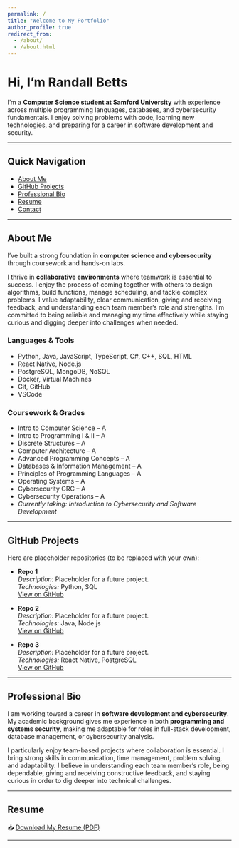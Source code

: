 ```yaml
---
permalink: /
title: "Welcome to My Portfolio"
author_profile: true
redirect_from: 
  - /about/
  - /about.html
---
```


# Hi, I’m Randall Betts 
I’m a **Computer Science student at Samford University** with experience across multiple programming languages, databases, and cybersecurity fundamentals. I enjoy solving problems with code, learning new technologies, and preparing for a career in software development and security.  

---

## Quick Navigation
- [About Me](#about-me)
- [GitHub Projects](#github-projects)
- [Professional Bio](#professional-bio)
- [Resume](#resume)
- [Contact](#contact)

---

## About Me
I’ve built a strong foundation in **computer science and cybersecurity** through coursework and hands-on labs.  

I thrive in **collaborative environments** where teamwork is essential to success. I enjoy the process of coming together with others to design algorithms, build functions, manage scheduling, and tackle complex problems. I value adaptability, clear communication, giving and receiving feedback, and understanding each team member’s role and strengths. I’m committed to being reliable and managing my time effectively while staying curious and digging deeper into challenges when needed.

### **Languages & Tools**
- Python, Java, JavaScript, TypeScript, C#, C++, SQL, HTML  
- React Native, Node.js  
- PostgreSQL, MongoDB, NoSQL  
- Docker, Virtual Machines  
- Git, GitHub  
- VSCode  

### **Coursework & Grades**
- Intro to Computer Science – A  
- Intro to Programming I & II – A  
- Discrete Structures – A  
- Computer Architecture – A  
- Advanced Programming Concepts – A  
- Databases & Information Management – A  
- Principles of Programming Languages – A  
- Operating Systems – A  
- Cybersecurity GRC – A  
- Cybersecurity Operations – A  
- *Currently taking: Introduction to Cybersecurity and Software Development*  

---

## GitHub Projects
Here are placeholder repositories (to be replaced with your own):  

- **Repo 1**  
  *Description:* Placeholder for a future project.  
  *Technologies:* Python, SQL  
  [View on GitHub](https://github.com/)  

- **Repo 2**  
  *Description:* Placeholder for a future project.  
  *Technologies:* Java, Node.js  
  [View on GitHub](https://github.com/)  

- **Repo 3**  
  *Description:* Placeholder for a future project.  
  *Technologies:* React Native, PostgreSQL  
  [View on GitHub](https://github.com/)  

---

## Professional Bio
I am working toward a career in **software development and cybersecurity**. My academic background gives me experience in both **programming and systems security**, making me adaptable for roles in full-stack development, database management, or cybersecurity analysis.    

I particularly enjoy team-based projects where collaboration is essential. I bring strong skills in communication, time management, problem solving, and adaptability. I believe in understanding each team member’s role, being dependable, giving and receiving constructive feedback, and staying curious in order to dig deeper into technical challenges.

---

## Resume
📥 [Download My Resume (PDF)](/files/resume.pdf)  

---
